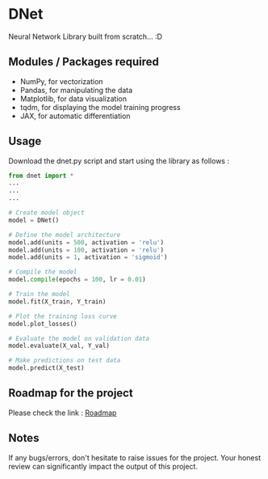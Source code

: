 # DNet
Neural Network Library built from scratch... :D

## Modules / Packages required
* NumPy, for vectorization
* Pandas, for manipulating the data
* Matplotlib, for data visualization
* tqdm, for displaying the model training progress
* JAX, for automatic differentiation

## Usage
Download the dnet.py script and start using the library as follows :
```python
from dnet import *
...
...
...

# Create model object
model = DNet()

# Define the model architecture
model.add(units = 500, activation = 'relu')
model.add(units = 100, activation = 'relu')
model.add(units = 1, activation = 'sigmoid')

# Compile the model
model.compile(epochs = 100, lr = 0.01)

# Train the model
model.fit(X_train, Y_train)

# Plot the training loss curve
model.plot_losses()

# Evaluate the model on validation data
model.evaluate(X_val, Y_val)

# Make predictions on test data
model.predict(X_test)
```

## Roadmap for the project
Please check the link : [Roadmap](https://github.com/umangjpatel/DNet/projects/2)

## Notes
If any bugs/errors, don't hesitate to raise issues for the project. Your honest review can significantly impact the output of this project.
